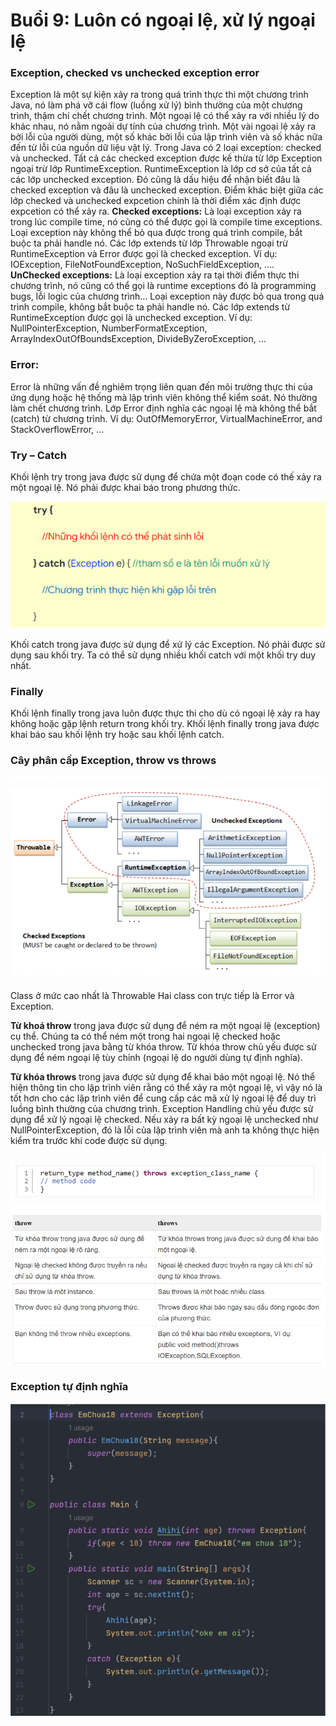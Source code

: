# Buổi 9: Luôn có ngoại lệ, xử lý ngoại lệ
### Exception, checked vs unchecked exception error
Exception là một sự kiện xảy ra trong quá trình thực thi một chương trình Java, nó làm phá vỡ cái flow (luồng xử lý) bình thường của một chương trình, thậm chí chết chương trình. Một ngoại lệ có thể xảy ra với nhiều lý do khác nhau, nó nằm ngoài dự tính của chương trình. Một vài ngoại lệ xảy ra bởi lỗi của người dùng, một số khác bởi lỗi của lập trình viên và số khác nữa đến từ lỗi của nguồn dữ liệu vật lý.
Trong Java có 2 loại exception: checked và unchecked. Tất cả các checked exception được kế thừa từ lớp Exception ngoại trừ lớp RuntimeException. RuntimeException là lớp cơ sở của tất cả các lớp unchecked exception. Đó cũng là dấu hiệu để nhận biết đâu là checked exception và đâu là unchecked exception. Điểm khác biệt giữa các lớp checked và unchecked expcetion chính là thời điểm xác định được expcetion có thể xảy ra.
**Checked exceptions:** Là loại exception xảy ra trong lúc compile time, nó cũng có thể được gọi là compile time exceptions. Loại exception này không thể bỏ qua được trong quá trình compile, bắt buộc ta phải handle nó. Các lớp extends từ lớp Throwable ngoại trừ RuntimeException và Error được gọi là checked exception. Ví dụ: IOException, FileNotFoundException, NoSuchFieldException, ….
**UnChecked exceptions:** Là loại exception xảy ra tại thời điểm thực thi chương trình, nó cũng có thể gọi là runtime exceptions đó là programming bugs, lỗi logic của chương trình… Loại exception này được bỏ qua trong quá trình compile, không bắt buộc ta phải handle nó. Các lớp extends từ RuntimeException được gọi là unchecked exception. Ví dụ: NullPointerException, NumberFormatException, ArrayIndexOutOfBoundsException, DivideByZeroException, …
### Error:
 Error là những vấn đề nghiêm trọng liên quan đến môi trường thực thi của ứng dụng hoặc hệ thống mà lập trình viên không thể kiểm soát. Nó thường làm chết chương trình. Lớp Error định nghĩa các ngoại lệ mà không thể bắt (catch) từ chương trình. Ví dụ: OutOfMemoryError, VirtualMachineError, and StackOverflowError, …
### Try – Catch
Khối lệnh try trong java được sử dụng để chứa một đoạn code có thế xảy ra một ngoại lệ. Nó phải được khai báo trong phương thức.

![alt text](<Screenshot 2024-03-07 000453-1.png>)

Khối catch trong java được sử dụng để xử lý các Exception. Nó phải được sử dụng sau khối try. Ta có thể sử dụng nhiều khối catch với một khối try duy nhất.
### Finally
Khối lệnh finally trong java luôn được thực thi cho dù có ngoại lệ xảy ra hay không hoặc gặp lệnh return trong khối try.
Khối lệnh finally trong java được khai báo sau khối lệnh try hoặc sau khối lệnh catch.
### Cây phân cấp Exception, throw vs throws
![alt text](<Screenshot 2024-03-07 000514-1.png>)

Class ở mức cao nhất là Throwable
Hai class con trực tiếp là Error và Exception.


**Từ khoá throw** trong java được sử dụng để ném ra một ngoại lệ (exception) cụ thể. Chúng ta có thể ném một trong hai ngoại lệ checked hoặc unchecked trong java bằng từ khóa throw. Từ khóa throw chủ yếu được sử dụng để ném ngoại lệ tùy chỉnh (ngoại lệ do người dùng tự định nghĩa).

**Từ khóa throws** trong java được sử dụng để khai báo một ngoại lệ. Nó thể hiện thông tin cho lập trình viên rằng có thể xảy ra một ngoại lệ, vì vậy nó là tốt hơn cho các lập trình viên để cung cấp các mã xử lý ngoại lệ để duy trì luồng bình thường của chương trình. Exception Handling chủ yếu được sử dụng để xử lý ngoại lệ checked. Nếu xảy ra bất kỳ ngoại lệ unchecked như NullPointerException, đó là lỗi của lập trình viên mà anh ta không thực hiện kiểm tra trước khi code được sử dụng.

![alt text](<Screenshot 2024-03-07 000543.png>)



### Exception tự định nghĩa
![alt text](<Screenshot 2024-03-07 000612.png>)
